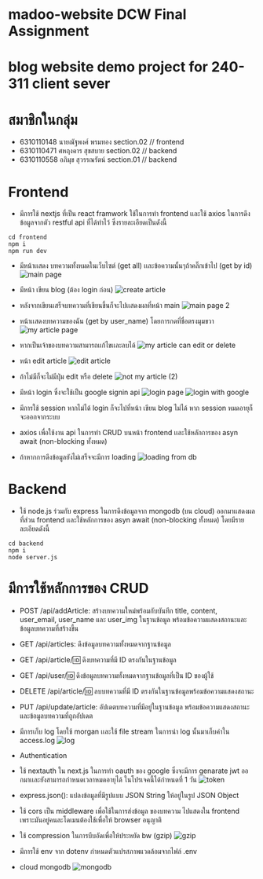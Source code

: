 # madoo-website DCW Final Assignment
# blog website demo project for 240-311 client sever

# สมาชิกในกลุ่ม
- 6310110148 นายณัฐพงศ์ พรมทอง  section.02		// frontend
- 6310110471 ศหฤงคาร สุขสบาย	section.02 	  	// backend
- 6310110558 อภิมุข สุวรรณรัตน์	section.01		    // backend

# Frontend
- มีการใช้ nextjs ที่เป็น react framwork ใช้ในการทำ frontend เเละใช้ axios ในการดึงข้อมูลจากตัว restful api ที่ได้ทำไว้ ซึ่งรายละเอียดเป็นดังนี้

```
cd frontend
npm i
npm run dev
```
- มีหน้าเเสดง บทความทั้งหมดในเว็บไซต์ (get all) เเละข้อความนั้นๆถ้าคลิ๊กเข้าไป (get by id) 
![main page](https://user-images.githubusercontent.com/89448778/224480033-ebe20981-4b58-4875-b833-07cf1b4be225.png)


- มีหน้า เขียน blog (ต้อง login ก่อน)
![create article](https://user-images.githubusercontent.com/89448778/224480217-25be5252-aa5e-4ffa-82bf-bb2da4182d47.png)

- หลังจากเขียนเสร็จบทความที่เขียนขึ้นก็จะไปเเสดงผลที่หน้า main
![main page 2](https://user-images.githubusercontent.com/89448778/224481334-88c85251-5bad-4b3f-8590-0f0c6a3758a4.png)

- หน้าเเสดงบทความของฉัน (get by user_name) โดยการกดที่ชื่อตรงมุมขวา
![my article page](https://user-images.githubusercontent.com/89448778/224482788-84328589-7901-4f69-9035-402f6d70f30a.png)


- หากเป็นเจ้าของบทความสามารถเเก้ไขเเละลบได้
![my article can edit or delete](https://user-images.githubusercontent.com/89448778/224480111-8c72cc59-fb46-4c2d-8e2d-307dd8b8ab07.png)

- หน้า edit article 
![edit article](https://user-images.githubusercontent.com/89448778/224480070-5b677ff9-b950-4327-9e64-0a57b9798b8b.png)

- ถ้าไม่มีก็จะไม่มีปุ่ม edit หรือ delete
![not my article (2)](https://user-images.githubusercontent.com/89448778/224480187-e721396f-9c39-4f52-9212-bb800702d502.png)

- มีหน้า login ซึ่งจะใช้เป็น google signin api
![login page](https://user-images.githubusercontent.com/89448778/224480281-9f20ba02-3ef6-48b5-82e1-34032f6bad86.png)
![login with google](https://user-images.githubusercontent.com/89448778/224480257-076dc020-5b55-4f1d-bbe2-eca0aa563dec.png)

- มีการใช้ session หากไม่ได้ login ก็จะไปที่หน้า เขียน blog ไม่ได้ หาก session หมดอายุก็จะออกจากระบบ
- axios เพื่อใช้งาน api ในการทำ CRUD บนหน้า frontend เเละใช้หลักการของ asyn await (non-blocking ทั้งหมด)
- ถ้าหากการดึงข้อมูลยังไม่เสร็จจะมีการ loading
![loading from db](https://user-images.githubusercontent.com/89448778/224482328-d4300aed-6205-42ab-88d8-83e5448ac1a1.png)


# Backend
- ใช้ node.js ร่วมกับ express ในการดึงข้อมูลจาก mongodb (บน cloud) ออกมาเเสดงผลที่ส่วน frontend เเละใช้หลักการของ asyn await (non-blocking ทั้งหมด) โดยมีรายละเอียดดังนี้

```
cd backend
npm i
node server.js
```
# มีการใช้หลักการของ CRUD
- POST /api/addArticle: สร้างบทความใหม่พร้อมกับบันทึก title, content, user_email, user_name และ user_img ในฐานข้อมูล พร้อมข้อความแสดงสถานะและข้อมูลบทความที่สร้างขึ้น
- GET /api/articles: ดึงข้อมูลบทความทั้งหมดจากฐานข้อมูล
- GET /api/article/:id: ดึงบทความที่มี ID ตรงกันในฐานข้อมูล
- GET /api/user/:id: ดึงข้อมูลบทความทั้งหมดจากฐานข้อมูลที่เป็น ID ของผู้ใช้
- DELETE /api/article/:id: ลบบทความที่มี ID ตรงกันในฐานข้อมูลพร้อมข้อความแสดงสถานะ
- PUT /api/update/article: อัปเดตบทความที่มีอยู่ในฐานข้อมูล พร้อมข้อความแสดงสถานะและข้อมูลบทความที่ถูกอัปเดต

- มีการเก็บ log โดยใช้ morgan เเละใช้ file stream ในการนำ log นั้นมาเก็บค่าใน access.log
![log](https://user-images.githubusercontent.com/89448778/224479679-dfdec40c-cd29-41a5-bfa3-9cf164fd78b5.png)

- Authentication
- ใช้ nextauth ใน next.js ในการทำ oauth ของ google ซึ่งจะมีการ genarate jwt ออกมาเเละยังสามารถกำหนดเวลาหมดอายุได้ ในโปรเจคนี้ได้กำหนดที่ 1 วัน
![token](https://user-images.githubusercontent.com/89448778/224479743-ed8071be-9ff7-4d98-a422-3e9bda6c5f56.png)

- express.json(): แปลงข้อมูลที่มีรูปแบบ JSON String ให้อยู่ในรูป JSON Object
- ใช้ cors เป็น middleware เพื่อใช้ในการส่งข้อมูล ของบทความ ไปแสดงใน frontend เพราะมันอยู่คนละโดเมนต้องใช้เพื่อให้ browser อนุญาติ
- ใช้ compression ในการบีบอัดเพื่อให้ประหยัด bw (gzip)
![gzip](https://user-images.githubusercontent.com/89448778/224482512-4ef66c12-0b0c-4687-9584-1525a5849aae.png)

- มีการใช้ env จาก dotenv กำหนดตัวแปรสภาพแวดล้อมจากไฟล์ .env
- cloud mongodb
![mongodb](https://user-images.githubusercontent.com/89448778/224481791-7a02e338-7e6d-42c1-a7cb-ff577c122fe6.png)






